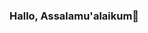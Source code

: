 ### Hallo, Assalamu'alaikum👋

<!--
**Hassanfach/Hassanfach** is a ✨ _special_ ✨ repository because its `README.md` (this file) appears on your GitHub profile.

Here are some ideas to get you started:


- 👨‍💼 I'm student in Institut Teknologi Bandung
- 👨 I’m Male
- 🏡 I'm from Sragen, Central java
- 👨 Saya adalah orang yang ambivert ya di bilang ekstovert ya tidak jika di bilang introvert juga tidak ya tengah²nya lah hehe
- 🏊 Hobi saya berenang tetapi sejak ada covid saya tidak berenang hehe
- 🗻 Selain berenang saya juga suka mendaki gunung tetapi terakhir kali mendaki 1 tahun yang lalu
Sekiaj terimakasih
-->

